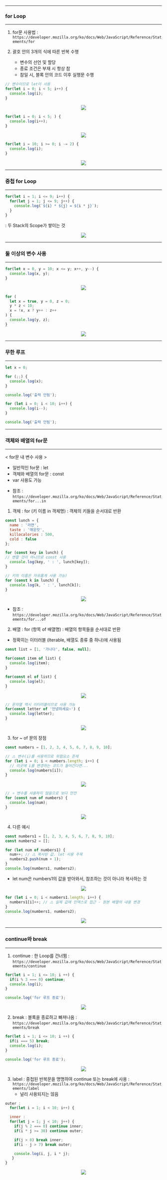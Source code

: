 -----
### for Loop
-----
1. for문 사용법 : ```https://developer.mozilla.org/ko/docs/Web/JavaScript/Reference/Statements/for```

2. 괄호 안의 3개의 식에 따른 반복 수행
   - 변수의 선언 및 할당
   - 종료 조건은 부재 시 항상 참
   - 참일 시, 블록 안의 코드 이후 실행문 수행

```js
// 변수이므로 let이 사용
for(let i = 0; i < 5; i++) {
  console.log(i);
}
```
<div align="center">
<img src="https://github.com/sooyounghan/Web/assets/34672301/a3b5f84b-17ce-46e2-8ae4-fd0291145620">
</div>

```js
for(let i = 0; i < 5; ) {
  console.log(i++);
}
```
<div align="center">
<img src="https://github.com/sooyounghan/Web/assets/34672301/80f4a0a7-ed68-4eee-9053-a1bbee36cbb8">
</div>

```js
for(let i = 10; i >= 0; i -= 2) {
  console.log(i);
}
```
<div align="center">
<img src="https://github.com/sooyounghan/Web/assets/34672301/dc8a5e8d-2b0e-459a-9e8c-2bdb4a953ccc">
</div>

-----
### 중첩 for Loop
-----
```js
for(let i = 1; i <= 9; i++) {
  for(let j = 1; j <= 9; j++) {
    console.log(`${i} * ${j} = ${i * j}`);
  }
}
```
  : 두 Stack의 Scope가 쌓이는 것
<div align="center">
<img src="https://github.com/sooyounghan/Web/assets/34672301/c9497383-1762-4c1f-befc-5ebcf15d4d93">
</div>

-----
### 둘 이상의 변수 사용
-----
```js
for(let x = 0, y = 10; x <= y; x++, y--) {
  console.log(x, y);
}
```
<div align="center">
<img src="https://github.com/sooyounghan/Web/assets/34672301/9a6b8191-ba5e-4722-80d3-cd29333a0d3f">
</div>

```js
for (
  let x = true, y = 0, z = 0;
  y * z < 10;
  x = !x, x ? y++ : z++
) {
  console.log(y, z);
}
```
<div align="center">
<img src="https://github.com/sooyounghan/Web/assets/34672301/381241d5-4b05-47a3-b29c-42d6205824d5">
</div>

-----
### 무한 루프
-----
```js
let x = 0;

for (;;) {
  console.log(x);
}

console.log('출력 안됨');
```

```js
for (let i = 0; i < 10; i++) {
  console.log(i--);
}

console.log('출력 안됨');
```

-----
### 객체와 배열의 for문
-----
< for문 내 변수 사용 >
  - 일반적인 for문 : let
  - 객체와 배열의 for문 : const
  - var 사용도 가능

* 참조 : ```https://developer.mozilla.org/ko/docs/Web/JavaScript/Reference/Statements/for...in```
1. 객체 : for (키 이름 in 객체명) : 객체의 키들을 순서대로 반환
```js
const lunch = {
  name : '라면',
  taste : '매운맛',
  killocalories : 500,
  cold : false
};

for (const key in lunch) {
// 변할 것이 아니므로 const 사용
  console.log(key, ' : ', lunch[key]);
}

// 키의 이름은 자유롭게 사용 가능)
for (const k in lunch) {
  console.log(k, ' : ', lunch[k]);
}
```
<div align="center">
<img src="https://github.com/sooyounghan/Web/assets/34672301/93b1cd05-89d4-4567-bd3d-5c20120bff3e">
</div>

* 참조 : ```https://developer.mozilla.org/ko/docs/Web/JavaScript/Reference/Statements/for...of```
2. 배열 : for (항목 of 배열명) : 배열의 항목들을 순서대로 반환
 - 정확히는 이터러블 (Iterable, 배열도 종류 중 하나)에 사용됨
```js
const list = [1, '가나다', false, null];

for(const item of list) {
  console.log(item);
}

for(const el of list) {
  console.log(el);
}
```
<div align="center">
<img src="https://github.com/sooyounghan/Web/assets/34672301/fb12bba5-ec82-474a-8579-9c100535eca7">
</div>

```js
// 문자열 역시 이터러블이므로 사용 가능
for(const letter of '안녕하세요~') {
  console.log(letter);
}
```
<div align="center">
<img src="https://github.com/sooyounghan/Web/assets/34672301/908cfe92-d4d8-44cf-bd90-efcc6f92475b">
</div>

3. for ~ of 문의 장점
```js
const numbers = [1, 2, 3, 4, 5, 6, 7, 8, 9, 10];

// ⚠️ 변수(i)를 사용하므로 위험요소 존재
for (let i = 0; i < numbers.length; i++) {
  // 이곳에 i를 변경하는 코드가 들어간다면...
  console.log(numbers[i]);
}
```
<div align="center">
<img src="https://github.com/sooyounghan/Web/assets/34672301/c0769104-7727-4eb3-8f15-c2827af86cfc">
</div>

```js
// ⭐️ 변수를 사용하지 않음으로 보다 안전
for (const num of numbers) {
  console.log(num);
}
```
<div align="center">
<img src="https://github.com/sooyounghan/Web/assets/34672301/4c6dc6d3-48f1-4b27-8dda-6956ecaf6884">
</div>


4. 다른 예시
```js
const numbers1 = [1, 2, 3, 4, 5, 6, 7, 8, 9, 10];
const numbers2 = [];

for (let num of numbers1) {
  num++; // ⚠️ 복사된 값. let 사용 주목
  numbers2.push(num + 1);
}
console.log(numbers1, numbers2);
```
   - let num은 numbers1의 값을 받아와서, 참조하는 것이 아니라 복사하는 것
<div align="center">
<img src="https://github.com/sooyounghan/Web/assets/34672301/2785dba1-c887-4c4e-bd39-e810ab731de6">
</div>

```js
for (let i = 0; i < numbers1.length; i++) {
  numbers1[i]++; // ⚠️ 실제 값에 인덱스로 접근 - 원본 배열의 내용 변경
}
console.log(numbers1, numbers2);
```
<div align="center">
<img src="https://github.com/sooyounghan/Web/assets/34672301/a394c4ea-d9e6-4fe3-ab92-034b540db297">
</div>

-----
### continue와 break
-----
1. continue : 한 Loop를 건너뜀
: ```https://developer.mozilla.org/ko/docs/Web/JavaScript/Reference/Statements/continue```
  
```js
for(let i = 1; i <= 10; i ++) {
  if(i % 3 === 0) continue;
  console.log(i);
}

console.log('for 루프 종료');
```
<div align="center">
<img src="https://github.com/sooyounghan/Web/assets/34672301/b35ced7d-5ff3-4494-9422-4138a113d178">
</div>

2. break : 블록을 종료하고 빠져나옴
   : ```https://developer.mozilla.org/ko/docs/Web/JavaScript/Reference/Statements/break```
```js
for(let i = 1; i <= 10; i ++) {
  if(i === 5) break;
  console.log(i);
}

console.log('for 루프 종료');
```
<div align="center">
<img src="https://github.com/sooyounghan/Web/assets/34672301/29058b2b-00f9-4d37-954d-30169aff92cc">
</div>

3. label : 중첩된 반복문을 명명하여 continue 또는 break에 사용
: ```https://developer.mozilla.org/ko/docs/Web/JavaScript/Reference/Statements/label```
   - 널리 사용되지는 않음
```js
outer :
  for(let i = 1; i < 10; i++) {

  inner :
  for(let j = 1; j < 10; j++) {
    if(j % 2 === 0) continue inner;
    if(i * j >= 30) continue outer;

    if(j > 8) break inner;
    if(i - j > 7) break outer;

    console.log(i, j, i * j);
   }
}
```
<div align="center">
<img src="https://github.com/sooyounghan/Web/assets/34672301/33ff98dc-bf26-458f-bf92-ba73ec6955b1">
</div>


